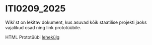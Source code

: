 # ITI0209_2025

Wiki'st on lekitav dokument, kus asuvad kõik staatilise projekti jaoks vajalikud osad ning link prototüübile.

HTML Prototüübi [lehekülg](http://turing.cs.ttu.ee/~arajas/iti0209/)
